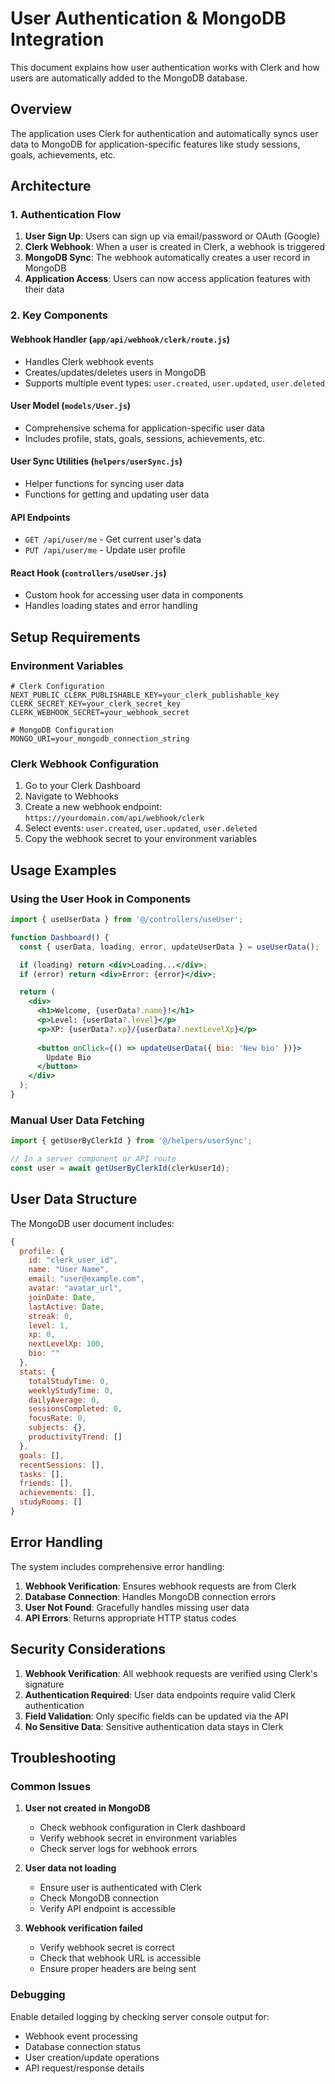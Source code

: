 # User Authentication & MongoDB Integration

This document explains how user authentication works with Clerk and how users are automatically added to the MongoDB database.

## Overview

The application uses Clerk for authentication and automatically syncs user data to MongoDB for application-specific features like study sessions, goals, achievements, etc.

## Architecture

### 1. Authentication Flow

1. **User Sign Up**: Users can sign up via email/password or OAuth (Google)
2. **Clerk Webhook**: When a user is created in Clerk, a webhook is triggered
3. **MongoDB Sync**: The webhook automatically creates a user record in MongoDB
4. **Application Access**: Users can now access application features with their data

### 2. Key Components

#### Webhook Handler (`app/api/webhook/clerk/route.js`)
- Handles Clerk webhook events
- Creates/updates/deletes users in MongoDB
- Supports multiple event types: `user.created`, `user.updated`, `user.deleted`

#### User Model (`models/User.js`)
- Comprehensive schema for application-specific user data
- Includes profile, stats, goals, sessions, achievements, etc.

#### User Sync Utilities (`helpers/userSync.js`)
- Helper functions for syncing user data
- Functions for getting and updating user data

#### API Endpoints
- `GET /api/user/me` - Get current user's data
- `PUT /api/user/me` - Update user profile

#### React Hook (`controllers/useUser.js`)
- Custom hook for accessing user data in components
- Handles loading states and error handling

## Setup Requirements

### Environment Variables

```env
# Clerk Configuration
NEXT_PUBLIC_CLERK_PUBLISHABLE_KEY=your_clerk_publishable_key
CLERK_SECRET_KEY=your_clerk_secret_key
CLERK_WEBHOOK_SECRET=your_webhook_secret

# MongoDB Configuration
MONGO_URI=your_mongodb_connection_string
```

### Clerk Webhook Configuration

1. Go to your Clerk Dashboard
2. Navigate to Webhooks
3. Create a new webhook endpoint: `https://yourdomain.com/api/webhook/clerk`
4. Select events: `user.created`, `user.updated`, `user.deleted`
5. Copy the webhook secret to your environment variables

## Usage Examples

### Using the User Hook in Components

```jsx
import { useUserData } from '@/controllers/useUser';

function Dashboard() {
  const { userData, loading, error, updateUserData } = useUserData();

  if (loading) return <div>Loading...</div>;
  if (error) return <div>Error: {error}</div>;

  return (
    <div>
      <h1>Welcome, {userData?.name}!</h1>
      <p>Level: {userData?.level}</p>
      <p>XP: {userData?.xp}/{userData?.nextLevelXp}</p>
      
      <button onClick={() => updateUserData({ bio: 'New bio' })}>
        Update Bio
      </button>
    </div>
  );
}
```

### Manual User Data Fetching

```jsx
import { getUserByClerkId } from '@/helpers/userSync';

// In a server component or API route
const user = await getUserByClerkId(clerkUserId);
```

## User Data Structure

The MongoDB user document includes:

```javascript
{
  profile: {
    id: "clerk_user_id",
    name: "User Name",
    email: "user@example.com",
    avatar: "avatar_url",
    joinDate: Date,
    lastActive: Date,
    streak: 0,
    level: 1,
    xp: 0,
    nextLevelXp: 100,
    bio: ""
  },
  stats: {
    totalStudyTime: 0,
    weeklyStudyTime: 0,
    dailyAverage: 0,
    sessionsCompleted: 0,
    focusRate: 0,
    subjects: {},
    productivityTrend: []
  },
  goals: [],
  recentSessions: [],
  tasks: [],
  friends: [],
  achievements: [],
  studyRooms: []
}
```

## Error Handling

The system includes comprehensive error handling:

1. **Webhook Verification**: Ensures webhook requests are from Clerk
2. **Database Connection**: Handles MongoDB connection errors
3. **User Not Found**: Gracefully handles missing user data
4. **API Errors**: Returns appropriate HTTP status codes

## Security Considerations

1. **Webhook Verification**: All webhook requests are verified using Clerk's signature
2. **Authentication Required**: User data endpoints require valid Clerk authentication
3. **Field Validation**: Only specific fields can be updated via the API
4. **No Sensitive Data**: Sensitive authentication data stays in Clerk

## Troubleshooting

### Common Issues

1. **User not created in MongoDB**
   - Check webhook configuration in Clerk dashboard
   - Verify webhook secret in environment variables
   - Check server logs for webhook errors

2. **User data not loading**
   - Ensure user is authenticated with Clerk
   - Check MongoDB connection
   - Verify API endpoint is accessible

3. **Webhook verification failed**
   - Verify webhook secret is correct
   - Check that webhook URL is accessible
   - Ensure proper headers are being sent

### Debugging

Enable detailed logging by checking server console output for:
- Webhook event processing
- Database connection status
- User creation/update operations
- API request/response details 